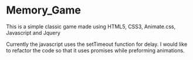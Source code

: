 # Memory_Game
This is a simple classic game made using HTML5, CSS3, Animate.css, Javascript and Jquery

Currently the javascript uses the setTimeout function for delay. I would like to refactor the code so that it uses promises while preforming animations.
